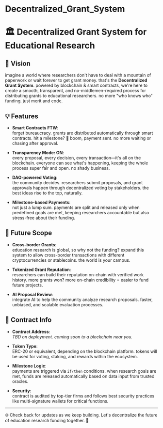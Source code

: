 # Decentralized_Grant_System
# 🏛️ Decentralized Grant System for Educational Research

## 🎯 Vision
imagine a world where researchers don't have to deal with a mountain of paperwork or wait forever to get grant money. that's the **Decentralized Grant System**. powered by blockchain & smart contracts, we're here to create a smooth, transparent, and no-middlemen-required process for distributing grants to educational researchers. no more "who knows who" funding. just merit and code.

## 💡 Features
- **Smart Contracts FTW**:  
  forget bureaucracy. grants are distributed automatically through smart contracts. hit a milestone? 💸 boom, payment sent. no more waiting or chasing after approval.
  
- **Transparency Mode: ON**:  
  every proposal, every decision, every transaction—it's all on the blockchain. everyone can see what's happening, keeping the whole process super fair and open. no shady business.

- **DAO-powered Voting**:  
  the community decides. researchers submit proposals, and grant approvals happen through decentralized voting by stakeholders. the best ideas rise to the top, naturally.

- **Milestone-based Payments**:  
  not just a lump sum. payments are split and released only when predefined goals are met, keeping researchers accountable but also stress-free about their funding.

## 🚀 Future Scope
- **Cross-border Grants**:  
  education research is global, so why not the funding? expand this system to allow cross-border transactions with different cryptocurrencies or stablecoins. the world is your campus.

- **Tokenized Grant Reputation**:  
  researchers can build their reputation on-chain with verified work history. more grants won? more on-chain credibility = easier to fund future projects.

- **AI Proposal Review**:  
  integrate AI to help the community analyze research proposals. faster, unbiased, and scalable evaluation processes.

## 📜 Contract Info
- **Contract Address**:  
  *TBD on deployment. coming soon to a blockchain near you.*

- **Token Type**:  
  ERC-20 or equivalent, depending on the blockchain platform. tokens will be used for voting, staking, and rewards within the ecosystem.

- **Milestone Logic**:  
  payments are triggered via `if/then` conditions. when research goals are met, funds are released automatically based on data input from trusted oracles.

- **Security**:  
  contract is audited by top-tier firms and follows best security practices like multi-signature wallets for critical functions.

---
🌐 Check back for updates as we keep building. Let's decentralize the future of education research funding together. 🚀
